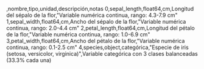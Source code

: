 ,nombre,tipo,unidad,descripción,notas
0,sepal_length,float64,cm,Longitud del sépalo de la flor,"Variable numérica continua, rango: 4.3-7.9 cm"
1,sepal_width,float64,cm,Ancho del sépalo de la flor,"Variable numérica continua, rango: 2.0-4.4 cm"
2,petal_length,float64,cm,Longitud del pétalo de la flor,"Variable numérica continua, rango: 1.0-6.9 cm"
3,petal_width,float64,cm,Ancho del pétalo de la flor,"Variable numérica continua, rango: 0.1-2.5 cm"
4,species,object,categórica,"Especie de iris (setosa, versicolor, virginica)",Variable categórica con 3 clases balanceadas (33.3% cada una)
